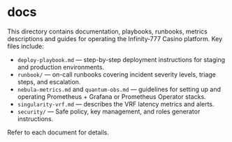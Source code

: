 # docs

This directory contains documentation, playbooks, runbooks, metrics descriptions and guides for operating the Infinity‑777 Casino platform. Key files include:

- `deploy-playbook.md` — step-by-step deployment instructions for staging and production environments.
- `runbook/` — on-call runbooks covering incident severity levels, triage steps, and escalation.
- `nebula-metrics.md` and `quantum-obs.md` — guidelines for setting up and operating Prometheus + Grafana or Prometheus Operator stacks.
- `singularity-vrf.md` — describes the VRF latency metrics and alerts.
- `security/` — Safe policy, key management, and roles generator instructions.

Refer to each document for details.
